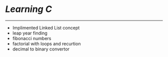 # ***Learning C***
----
- Implimented Linked List concept
- leap year finding
- fibonacci numbers
- factorial with loops and recurtion
- decimal to binary convertor

